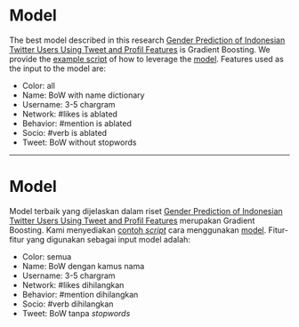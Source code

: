 # Model
The best model described in this research <a href="https://jiki.cs.ui.ac.id/index.php/jiki/article/view/1079">Gender Prediction of Indonesian Twitter Users Using Tweet and Profil Features</a> is Gradient Boosting. We provide the [example script](../jupyter-notebook/Predict%20using%20Gradient%20Boosting.ipynb) of how to leverage the [model](Ablation%20bio_Gradient%20Boosting_train_test_split.sav). Features used as the input to the model are:
- Color: all
- Name: BoW with name dictionary
- Username: 3-5 chargram
- Network: #likes is ablated
- Behavior: #mention is ablated
- Socio: #verb is ablated
- Tweet: BoW without stopwords 

---

# Model
Model terbaik yang dijelaskan dalam riset <a href="https://jiki.cs.ui.ac.id/index.php/jiki/article/view/1079">Gender Prediction of Indonesian Twitter Users Using Tweet and Profil Features</a> merupakan Gradient Boosting. Kami menyediakan [contoh *script*](../jupyter-notebook/Predict%20using%20Gradient%20Boosting.ipynb) cara menggunakan [model](Ablation%20bio_Gradient%20Boosting_train_test_split.sav). Fitur-fitur yang digunakan sebagai input model adalah:
- Color: semua
- Name: BoW dengan kamus nama
- Username: 3-5 chargram
- Network: #likes dihilangkan
- Behavior: #mention dihilangkan
- Socio: #verb dihilangkan
- Tweet: BoW tanpa *stopwords* 
